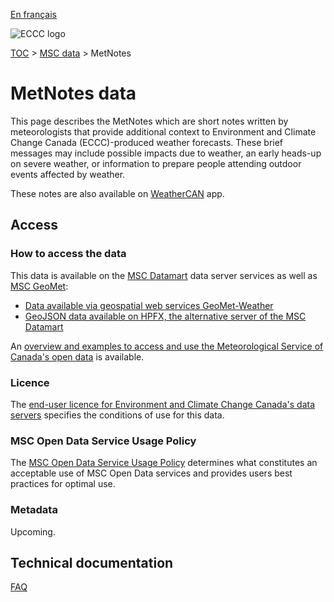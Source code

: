 [En français](readme_metnotes_fr.md)

![ECCC logo](../../img_eccc-logo.png)

[TOC](../../readme_en.md) > [MSC data](../readme_en.md) > MetNotes

# MetNotes data

This page describes the MetNotes which are short notes written by meteorologists that provide additional context to Environment and Climate Change Canada (ECCC)-produced weather forecasts. These brief messages may include possible impacts due to weather, an early heads-up on severe weather, or information to prepare people attending outdoor events affected by weather.

These notes are also available on [WeatherCAN](https://www.canada.ca/en/environment-climate-change/services/weather-general-tools-resources/weathercan.html) app.

## Access

### How to access the data

This data is available on the [MSC Datamart](../../msc-datamart/readme_en.md) data server services as well as [MSC GeoMet](../../msc-geomet/readme_en.md):
 
* [Data available via geospatial web services GeoMet-Weather](../../msc-geomet/readme_en.md)
* [GeoJSON data available on HPFX, the alternative server of the MSC Datamart](readme_metnotes-datamart_en.md)

An [overview and examples to access and use the Meteorological Service of Canada's open data](../../usage/readme_en.md) is available.

### Licence

The [end-user licence for Environment and Climate Change Canada's data servers](../../licence/readme_en.md) specifies the conditions of use for this data.

### MSC Open Data Service Usage Policy

The [MSC Open Data Service Usage Policy](../../usage-policy/readme_en.md) determines what constitutes an acceptable use of MSC Open Data services and provides users best practices for optimal use.

### Metadata

Upcoming.

## Technical documentation

[FAQ](https://www.canada.ca/en/environment-climate-change/services/weather-general-tools-resources/weathercan/metnotes.html)